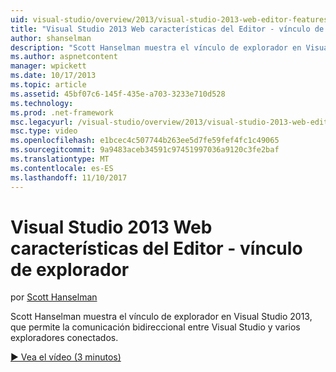 ```yaml
---
uid: visual-studio/overview/2013/visual-studio-2013-web-editor-features-browser-link
title: "Visual Studio 2013 Web características del Editor - vínculo de explorador | Documentos de Microsoft"
author: shanselman
description: "Scott Hanselman muestra el vínculo de explorador en Visual Studio 2013, que permite la comunicación bidireccional entre Visual Studio y varios exploradores conectados..."
ms.author: aspnetcontent
manager: wpickett
ms.date: 10/17/2013
ms.topic: article
ms.assetid: 45bf07c6-145f-435e-a703-3233e710d528
ms.technology: 
ms.prod: .net-framework
msc.legacyurl: /visual-studio/overview/2013/visual-studio-2013-web-editor-features-browser-link
msc.type: video
ms.openlocfilehash: e1bcec4c507744b263ee5d7fe59fef4fc1c49065
ms.sourcegitcommit: 9a9483aceb34591c97451997036a9120c3fe2baf
ms.translationtype: MT
ms.contentlocale: es-ES
ms.lasthandoff: 11/10/2017
---
```

<a name="visual-studio-2013-web-editor-features---browser-link"></a>Visual Studio 2013 Web características del Editor - vínculo de explorador
====================
por [Scott Hanselman](https://github.com/shanselman)

Scott Hanselman muestra el vínculo de explorador en Visual Studio 2013, que permite la comunicación bidireccional entre Visual Studio y varios exploradores conectados.

[&#9654; Vea el vídeo (3 minutos)](https://channel9.msdn.com/Blogs/ASP-NET-Site-Videos/visual-studio-2013-web-editor-features-browser-link)
